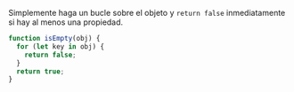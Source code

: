 Simplemente haga un bucle sobre el objeto y `return false` inmediatamente si hay al menos una propiedad.

```js
function isEmpty(obj) {
  for (let key in obj) {
    return false;
  }
  return true;
}
```

